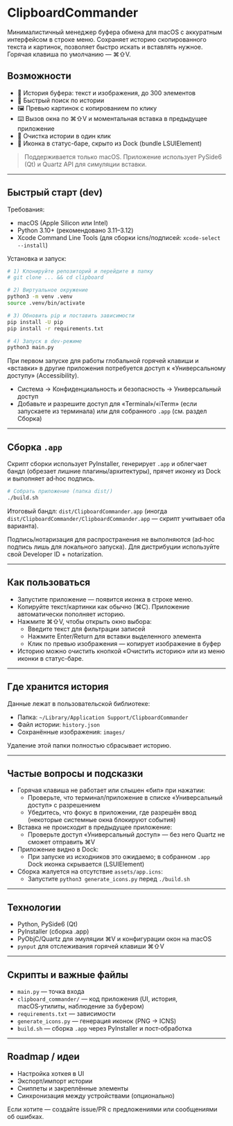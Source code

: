 # ClipboardCommander

Минималистичный менеджер буфера обмена для macOS с аккуратным интерфейсом в строке меню. Сохраняет историю скопированного текста и картинок, позволяет быстро искать и вставлять нужное. Горячая клавиша по умолчанию — ⌘⇧V.

## Возможности

- 🧠 История буфера: текст и изображения, до 300 элементов
- 🔎 Быстрый поиск по истории
- 🖼️ Превью картинок с копированием по клику
- ⌨️ Вызов окна по ⌘⇧V и моментальная вставка в предыдущее приложение
- 🧹 Очистка истории в один клик
- 🧰 Иконка в статус-баре, скрыто из Dock (bundle LSUIElement)

> Поддерживается только macOS. Приложение использует PySide6 (Qt) и Quartz API для симуляции вставки.

---

## Быстрый старт (dev)

Требования:
- macOS (Apple Silicon или Intel)
- Python 3.10+ (рекомендовано 3.11–3.12)
- Xcode Command Line Tools (для сборки icns/подписей: `xcode-select --install`)

Установка и запуск:

```bash
# 1) Клонируйте репозиторий и перейдите в папку
# git clone ... && cd clipboard

# 2) Виртуальное окружение
python3 -m venv .venv
source .venv/bin/activate

# 3) Обновить pip и поставить зависимости
pip install -U pip
pip install -r requirements.txt

# 4) Запуск в dev-режиме
python3 main.py
```

При первом запуске для работы глобальной горячей клавиши и «вставки» в другие приложения потребуется доступ к «Универсальному доступу» (Accessibility).

- Система → Конфиденциальность и безопасность → Универсальный доступ
- Добавьте и разрешите доступ для «Terminal»/«iTerm» (если запускаете из терминала) или для собранного `.app` (см. раздел Сборка)

---

## Сборка `.app`

Скрипт сборки использует PyInstaller, генерирует `.app` и облегчает бандл (обрезает лишние плагины/архитектуры), прячет иконку из Dock и выполняет ad‑hoc подпись.

```bash
# Собрать приложение (папка dist/)
./build.sh
```

Итоговый бандл: `dist/ClipboardCommander.app` (иногда `dist/ClipboardCommander/ClipboardCommander.app` — скрипт учитывает оба варианта).

Подпись/нотаризация для распространения не выполняются (ad‑hoc подпись лишь для локального запуска). Для дистрибуции используйте свой Developer ID + notarization.

---

## Как пользоваться

- Запустите приложение — появится иконка в строке меню.
- Копируйте текст/картинки как обычно (⌘C). Приложение автоматически пополняет историю.
- Нажмите ⌘⇧V, чтобы открыть окно выбора:
  - Введите текст для фильтрации записей
  - Нажмите Enter/Return для вставки выделенного элемента
  - Клик по превью изображения — копирует изображение в буфер
- Историю можно очистить кнопкой «Очистить историю» или из меню иконки в статус-баре.

---

## Где хранится история

Данные лежат в пользовательской библиотеке:

- Папка: `~/Library/Application Support/ClipboardCommander`
- Файл истории: `history.json`
- Сохранённые изображения: `images/`

Удаление этой папки полностью сбрасывает историю.

---

## Частые вопросы и подсказки

- Горячая клавиша не работает или слышен «бип» при нажатии:
  - Проверьте, что терминал/приложение в списке «Универсальный доступ» с разрешением
  - Убедитесь, что фокус в приложении, где разрешён ввод (некоторые системные окна блокируют события)
- Вставка не происходит в предыдущее приложение:
  - Проверьте доступ «Универсальный доступ» — без него Quartz не сможет отправить ⌘V
- Приложение видно в Dock:
  - При запуске из исходников это ожидаемо; в собранном `.app` Dock иконка скрывается (LSUIElement)
- Сборка жалуется на отсутствие `assets/app.icns`:
  - Запустите `python3 generate_icons.py` перед `./build.sh`

---

## Технологии

- Python, PySide6 (Qt)
- PyInstaller (сборка .app)
- PyObjC/Quartz для эмуляции ⌘V и конфигурации окон на macOS
- `pynput` для отслеживания горячей клавиши ⌘⇧V

---

## Скрипты и важные файлы

- `main.py` — точка входа
- `clipboard_commander/` — код приложения (UI, история, macOS‑утилиты, наблюдение за буфером)
- `requirements.txt` — зависимости
- `generate_icons.py` — генерация иконок (PNG → ICNS)
- `build.sh` — сборка `.app` через PyInstaller и пост‑обработка

---

## Roadmap / идеи

- Настройка хоткея в UI
- Экспорт/импорт истории
- Сниппеты и закреплённые элементы
- Синхронизация между устройствами (опционально)

Если хотите — создайте issue/PR с предложениями или сообщениями об ошибках.
